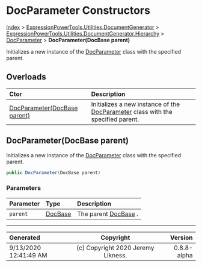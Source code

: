 ﻿# DocParameter Constructors

[Index](../index.md) > [ExpressionPowerTools.Utilities.DocumentGenerator](ExpressionPowerTools.Utilities.DocumentGenerator.a.md) > [ExpressionPowerTools.Utilities.DocumentGenerator.Hierarchy](ExpressionPowerTools.Utilities.DocumentGenerator.Hierarchy.n.md) > [DocParameter](ExpressionPowerTools.Utilities.DocumentGenerator.Hierarchy.DocParameter.cs.md) > **DocParameter(DocBase parent)**

Initializes a new instance of the [DocParameter](ExpressionPowerTools.Utilities.DocumentGenerator.Hierarchy.DocParameter.cs.md) class with the
            specified parent.

## Overloads

| Ctor | Description |
| :-- | :-- |
| [DocParameter(DocBase parent)](#docparameterdocbase-parent) | Initializes a new instance of the [DocParameter](ExpressionPowerTools.Utilities.DocumentGenerator.Hierarchy.DocParameter.cs.md) class with the            specified parent. |

## DocParameter(DocBase parent)

Initializes a new instance of the [DocParameter](ExpressionPowerTools.Utilities.DocumentGenerator.Hierarchy.DocParameter.cs.md) class with the
            specified parent.

```csharp
public DocParameter(DocBase parent)
```

### Parameters

| Parameter | Type | Description |
| :-- | :-- | :-- |
| `parent` | [DocBase](ExpressionPowerTools.Utilities.DocumentGenerator.Hierarchy.DocBase.cs.md) | The parent [DocBase](ExpressionPowerTools.Utilities.DocumentGenerator.Hierarchy.DocBase.cs.md) . |



---

| Generated | Copyright | Version |
| :-- | :-: | --: |
| 9/13/2020 12:41:49 AM | (c) Copyright 2020 Jeremy Likness. | 0.8.8-alpha |
